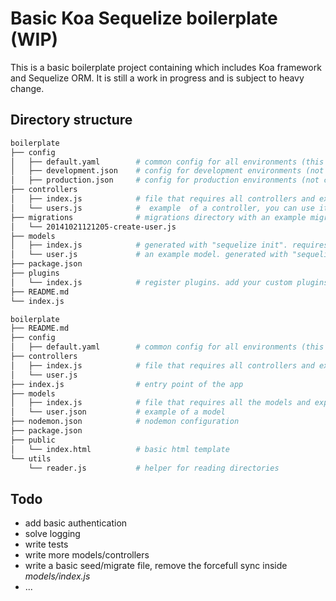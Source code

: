 # Basic Koa Sequelize boilerplate (WIP)

This is a basic boilerplate project containing which includes Koa framework and Sequelize ORM. It is still a work in progress and is subject to heavy change.

## Directory structure
```bash
boilerplate
├── config
│   ├── default.yaml        # common config for all environments (this is present by default)
│   ├── development.json    # config for development environments (not created and is ignored by git)
│   ├── production.json     # config for production environments (not created and is ignored by git)
├── controllers
│   ├── index.js            # file that requires all controllers and exposes a router array
│   └── users.js            #  example  of a controller, you can use it as a starting point.
├── migrations              # migrations directory with an example migration. generated with "sequelize-cli"
│   └── 20141021121205-create-user.js
├── models
│   ├── index.js            # generated with "sequelize init". requires all models.
│   └── user.js             # an example model. generated with "sequelize-cli model:create"
├── package.json
├── plugins
│   └── index.js            # register plugins. add your custom plugins in this folder as well.
├── README.md
└── index.js               
```
```bash
boilerplate
├── README.md
├── config
│   ├── default.yaml        # common config for all environments (this is present by default, you can additionaly create development.yaml, production.yaml etc.)
├── controllers
│   ├── index.js            # file that requires all controllers and exposes a router array
│   └── user.js
├── index.js                # entry point of the app
├── models
│   ├── index.js            # file that requires all the models and exposes a db object
│   └── user.json           # example of a model
├── nodemon.json            # nodemon configuration
├── package.json
├── public
│   └── index.html          # basic html template
└── utils
    └── reader.js           # helper for reading directories
```
## Todo
- add basic authentication
- solve logging
- write tests
- write more models/controllers
- write a basic seed/migrate file, remove the forcefull sync inside *models/index.js*
- ...
